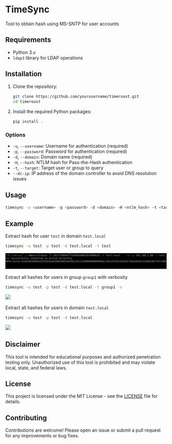 # TimeSync
Tool to obtain hash using MS-SNTP for user accounts

## Requirements

- Python 3.x
- `ldap3` library for LDAP operations

## Installation

1. Clone the repository:
   ```bash
   git clone https://github.com/yourusername/timeroast.git
   cd timeroast
   ```

2. Install the required Python packages:
   ```bash
   pip install .
   ```

### Options

- `-u`, `--username`: Username for authentication (required)
- `-p`, `--password`: Password for authentication (required)
- `-d`, `--domain`: Domain name (required)
- `-H`, `--hash`: NTLM hash for Pass-the-Hash authentication
- `-t`, `--target`: Target user or group to query
- `--dc-ip`: IP address of the domain controller to avoid DNS resolution issues

## Usage

```bash
timesync -u <username> -p <password> -d <domain> -H <ntlm_hash> -t <target_user>
```

## Example
Extract hash for user `test` in domain `test.local`
```bash
timesync -u test -p test -d test.local -t test
```
 ![](./images/image.png)

Extract all hashes for users in group `group1` with verbosity
```bash
timesync -u test -p test -d test.local -t group1 -v
```
 ![](./images/image_1.png)

Extract all hashes for users in domain `test.local`
```bash
timesync -u test -p test -d test.local
```
 ![](./images/image_2.png)

## Disclaimer

This tool is intended for educational purposes and authorized penetration testing only. Unauthorized use of this tool is prohibited and may violate local, state, and federal laws.

## License

This project is licensed under the MIT License - see the [LICENSE](LICENSE) file for details.

## Contributing

Contributions are welcome! Please open an issue or submit a pull request for any improvements or bug fixes.
